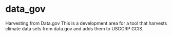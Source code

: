 # data_gov
Harvesting from Data.gov
This is a development area for a tool that harvests climate data sets from data.gov and adds them to USGCRP GCIS.
